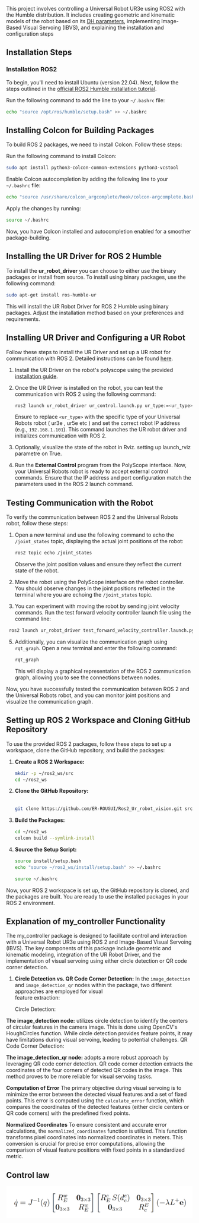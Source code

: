 
This project involves controlling a Universal Robot UR3e using ROS2 with the Humble distribution. It includes creating geometric and kinematic models of the robot 
based on its [DH parameters](https://www.universal-robots.com/articles/ur/application-installation/dh-parameters-for-calculations-of-kinematics-and-dynamics/), implementing Image-Based Visual Servoing (IBVS), and explaining the installation and configuration steps
## Installation Steps
### Installation ROS2
To begin, you'll need to install Ubuntu (version 22.04). Next, follow the steps outlined in the [official ROS2 Humble installation tutorial](https://docs.ros.org/en/humble/Installation/Ubuntu-Install-Debians.html).

Run the following command to add the line to your `~/.bashrc` file:




```bash
echo "source /opt/ros/humble/setup.bash" >> ~/.bashrc
```

## Installing Colcon for Building Packages

To build ROS 2 packages, we need to install Colcon. Follow these steps:

Run the following command to install Colcon:

```bash
sudo apt install python3-colcon-common-extensions python3-vcstool
```

Enable Colcon autocompletion by adding the following line to your `~/.bashrc` file:

```bash
echo "source /usr/share/colcon_argcomplete/hook/colcon-argcomplete.bash" >> ~/.bashrc
```

Apply the changes by running:

```bash
source ~/.bashrc
```

Now, you have Colcon installed and autocompletion enabled for a smoother package-building.


## Installing the UR Driver for ROS 2 Humble

 To install the **ur_robot_driver** you can choose to either use the binary packages or install from source. To install using binary packages, use the following command:

```bash
sudo apt-get install ros-humble-ur
```

This will install the UR Robot Driver for ROS 2 Humble using binary packages. Adjust the installation method based on your preferences and requirements.

## Installing UR Driver and Configuring a UR Robot

Follow these steps to install the UR Driver and set up a UR robot for communication with ROS 2. Detailed instructions can be found [here](https://docs.ros.org/en/ros2_packages/humble/api/ur_robot_driver/installation/robot_setup.html).

1. Install the UR Driver on the robot's polyscope using the provided [installation guide](https://docs.ros.org/en/ros2_packages/humble/api/ur_robot_driver/installation/robot_setup.html).

2. Once the UR Driver is installed on the robot, you can test the communication with ROS 2 using the following command:

    ```bash
    ros2 launch ur_robot_driver ur_control.launch.py ur_type:=<ur_type> robot_ip:=192.168.1.101 launch_rviz:=true
    ```

    Ensure to replace `<ur_type>` with the specific type of your Universal Robots robot ( ur3e , ur5e etc ) and set the correct robot IP address (e.g., `192.168.1.101`). This command launches the UR robot driver and initializes communication with ROS 2.

3. Optionally, visualize the state of the robot in Rviz. setting up launch_rviz parametre on True.

4. Run the **External Control** program from the PolyScope interface.
Now, your Universal Robots robot is ready to accept external control commands. Ensure that the IP address and port configuration match the parameters used in the ROS 2 launch command.

## Testing Communication with the Robot

To verify the communication between ROS 2 and the Universal Robots robot, follow these steps:

1. Open a new terminal and use the following command to echo the `/joint_states` topic, displaying the actual joint positions of the robot:

    ```bash
    ros2 topic echo /joint_states
    ```

   Observe the joint position values and ensure they reflect the current state of the robot.

2. Move the robot using the PolyScope interface on the robot controller. You should observe changes in the joint positions reflected in the terminal where you are echoing the `/joint_states` topic.
3. You can experiment with moving the robot by sending joint velocity commands. Run the test forward velocity controller launch file using the command line:
```bash
 ros2 launch ur_robot_driver test_forward_velocity_controller.launch.py
 ```

5. Additionally, you can visualize the communication graph using `rqt_graph`. Open a new terminal and enter the following command:

    ```bash
    rqt_graph
    ```

   This will display a graphical representation of the ROS 2 communication graph, allowing you to see the connections between nodes.

Now, you have successfully tested the communication between ROS 2 and the Universal Robots robot, and you can monitor joint positions and visualize the communication graph.

## Setting up ROS 2 Workspace and Cloning GitHub Repository

To use the provided ROS 2 packages, follow these steps to set up a workspace, clone the GitHub repository, and build the packages:

1. **Create a ROS 2 Workspace:**
    ```bash
    mkdir -p ~/ros2_ws/src
    cd ~/ros2_ws
    ```

2. **Clone the GitHub Repository:**
    ```bash
    
    git clone https://github.com/ER-ROUGUI/Ros2_Ur_robot_vision.git src
    ```

3. **Build the Packages:**
    ```bash
    cd ~/ros2_ws
    colcon build --symlink-install
    ```

4. **Source the Setup Script:**
    ```bash
    source install/setup.bash
    echo "source ~/ros2_ws/install/setup.bash" >> ~/.bashrc
    ```
    ```bash
    source ~/.bashrc
    ```
    

Now, your ROS 2 workspace is set up, the GitHub repository is cloned, and the packages are built. You are ready to use the installed packages in your ROS 2 environment.

## Explanation of my_controller Functionality
The my_controller package is designed to facilitate control and interaction with a Universal Robot UR3e using ROS 2 and Image-Based Visual Servoing (IBVS). The key components of this package include geometric and kinematic modeling, integration of the UR Robot Driver, and the implementation of visual servoing using either circle detection or QR code corner detection.


1. **Circle Detection vs. QR Code Corner Detection:**
   In the  `image_detection` and `image_detection_qr` nodes within the package, two different approaches are employed for visual  
   feature extraction:

   Circle Detection:

**The image_detection node:**  utilizes circle detection to identify the centers of circular features in the camera image. This is done using OpenCV's HoughCircles function.
While circle detection provides feature points, it may have limitations during visual servoing, leading to potential challenges.
QR Code Corner Detection:

**The image_detection_qr node:**  adopts a more robust approach by leveraging QR code corner detection.
QR code corner detection extracts the coordinates of the four corners of detected QR codes in the image. This method proves to be more reliable for visual servoing tasks.

**Computation of Error**
The primary objective during visual servoing is to minimize the error between the detected visual features and a set of fixed points. This error is computed using the `calculate_error` function, which compares the coordinates of the detected features (either circle centers or QR code corners) with the predefined fixed points.

**Normalized Coordinates**
To ensure consistent and accurate error calculations, the `normalized_coordinates` function is utilized. This function transforms pixel coordinates into normalized coordinates in meters. This conversion is crucial for precise error computations, allowing the comparison of visual feature positions with fixed points in a standardized metric.


## Control law

![Circle Detection](my_controller/control_law.png)
